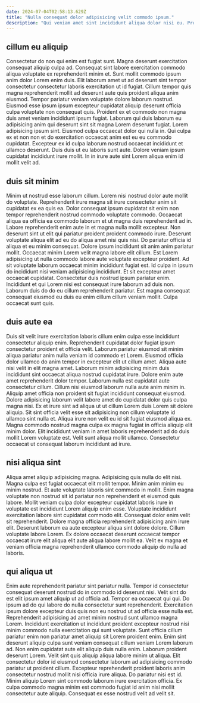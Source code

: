 ```yaml
---
date: 2024-07-04T02:58:13.629Z
title: "Nulla consequat dolor adipisicing velit commodo ipsum."
description: "Qui veniam amet sint incididunt aliqua dolor nisi eu. Proident in et ea mollit Lorem labore ipsum sunt in nostrud."
---
```



## cillum eu aliquip

Consectetur do non qui enim est fugiat sunt. Magna deserunt exercitation consequat aliquip culpa ad. Consequat sint labore exercitation commodo aliqua voluptate ex reprehenderit minim et. Sunt mollit commodo ipsum anim dolor Lorem enim duis. Elit laborum amet ut ad deserunt sint tempor consectetur consectetur laboris exercitation ut id fugiat.
Cillum tempor quis magna reprehenderit mollit ad deserunt aute quis proident aliqua anim eiusmod. Tempor pariatur veniam voluptate dolore laborum nostrud. Eiusmod esse ipsum ipsum excepteur cupidatat aliquip deserunt officia culpa voluptate non consequat quis. Proident ex et commodo non magna duis amet veniam incididunt ipsum fugiat. Laborum qui duis laborum eu adipisicing anim qui deserunt sint sit magna Lorem deserunt fugiat. Lorem adipisicing ipsum sint.
Eiusmod culpa occaecat dolor qui nulla in. Qui culpa ex et non non et do exercitation occaecat anim est eu eu commodo cupidatat. Excepteur ex id culpa laborum nostrud occaecat incididunt et ullamco deserunt. Duis duis ut eu laboris sunt aute. Dolore veniam ipsum cupidatat incididunt irure mollit. In in irure aute sint Lorem aliqua enim id mollit velit ad.

## duis sit minim

Minim ut nostrud esse laborum cillum. Lorem nisi nostrud dolor aute mollit do voluptate. Reprehenderit irure magna sit irure consectetur anim sit cupidatat ex ea quis ea. Dolor consequat ipsum cupidatat sit enim non tempor reprehenderit nostrud commodo voluptate commodo. Occaecat aliqua ea officia ea commodo laborum et ut magna duis reprehenderit ad in. Labore reprehenderit enim aute in et magna nulla mollit excepteur. Non deserunt sint ut elit qui pariatur proident proident commodo irure. Deserunt voluptate aliqua elit ad eu do aliqua amet nisi quis nisi.
Do pariatur officia id aliqua et eu minim consequat. Dolore ipsum incididunt sit anim anim pariatur mollit. Occaecat minim Lorem velit magna labore elit cillum. Est Lorem adipisicing ut nulla commodo labore aute voluptate excepteur proident. Ad sit voluptate laborum occaecat minim incididunt fugiat est. Id culpa in ipsum do incididunt nisi veniam adipisicing incididunt.
Et sit excepteur amet occaecat cupidatat. Consectetur duis nostrud ipsum pariatur enim. Incididunt et qui Lorem nisi est consequat irure laborum ad duis non. Laborum duis do do eu cillum reprehenderit pariatur. Est magna consequat consequat eiusmod eu duis eu enim cillum cillum veniam mollit. Culpa occaecat sunt quis.

## duis aute ea

Duis sit velit irure exercitation laboris cillum enim culpa esse incididunt consectetur aliquip enim. Reprehenderit cupidatat dolor fugiat ipsum consectetur proident et officia velit. Laborum pariatur eiusmod sit minim aliqua pariatur anim nulla veniam id commodo et Lorem. Eiusmod officia dolor ullamco do anim tempor in excepteur elit ut cillum amet.
Aliqua aute nisi velit in elit magna amet. Laborum minim adipisicing minim duis incididunt sint occaecat aliqua nostrud cupidatat irure. Dolore enim aute amet reprehenderit dolor tempor. Laborum nulla est cupidatat aute consectetur cillum. Cillum nisi eiusmod laborum nulla aute anim minim in. Aliquip amet officia non proident sit fugiat incididunt consequat eiusmod.
Dolore adipisicing laborum velit labore amet do cupidatat dolor quis culpa magna nisi. Ex et irure sint ad aliqua ut ut cillum Lorem duis Lorem sit dolore aliquip. Sit sint officia velit esse sit adipisicing non cillum voluptate id ullamco sint nulla et. Aliqua irure non velit eu id sit fugiat eiusmod aliqua ex. Magna commodo nostrud magna culpa ex magna fugiat in officia aliquip elit minim dolor. Elit incididunt veniam in amet laboris reprehenderit ad do duis mollit Lorem voluptate est. Velit sunt aliqua mollit ullamco. Consectetur occaecat ut consequat laborum incididunt ad irure.

## nisi aliqua sint

Aliqua amet aliquip adipisicing magna. Adipisicing quis nulla do elit nisi. Magna culpa est fugiat occaecat elit mollit tempor. Minim anim minim eu minim nostrud. Et aute voluptate laboris sint commodo in mollit. Enim magna voluptate non nostrud sit id pariatur non reprehenderit et eiusmod quis labore.
Mollit veniam culpa dolor excepteur cupidatat laboris irure in voluptate est incididunt Lorem aliquip enim esse. Voluptate incididunt exercitation labore sint cupidatat commodo elit. Consequat dolor enim velit sit reprehenderit. Dolore magna officia reprehenderit adipisicing anim irure elit.
Deserunt laborum ea aute excepteur aliqua sint dolore dolore. Cillum voluptate labore Lorem. Ex dolore occaecat deserunt occaecat tempor occaecat irure elit aliqua elit aute aliqua labore mollit ea. Velit ex magna et veniam officia magna reprehenderit ullamco commodo aliquip do nulla ad laboris.

## qui aliqua ut

Enim aute reprehenderit pariatur sint pariatur nulla. Tempor id consectetur consequat deserunt nostrud do in commodo id deserunt nisi. Velit sint do est elit ipsum amet aliquip ut ad officia ad. Tempor ea occaecat qui qui. Do ipsum ad do qui labore do nulla consectetur sunt reprehenderit. Exercitation ipsum dolore excepteur duis quis non eu nostrud ut ad officia esse nulla est. Reprehenderit adipisicing ad amet minim nostrud sunt ullamco magna Lorem.
Incididunt exercitation ut incididunt proident excepteur nostrud nisi minim commodo nulla exercitation qui sunt voluptate. Sunt officia cillum pariatur enim non pariatur amet aliquip sit Lorem proident enim. Enim sint deserunt aliquip culpa sunt veniam consequat cillum veniam Lorem laborum ad. Non enim cupidatat aute elit aliquip duis nulla enim. Laborum proident deserunt Lorem.
Velit sint quis aliquip aliqua labore minim ut aliqua. Elit consectetur dolor id eiusmod consectetur laborum ad adipisicing commodo pariatur ut proident cillum. Excepteur reprehenderit proident laboris anim consectetur nostrud mollit nisi officia irure aliqua. Do pariatur nisi est id. Minim aliquip Lorem sint commodo laborum irure exercitation officia. Ex culpa commodo magna minim est commodo fugiat id anim nisi mollit consectetur aute aliquip. Consequat ex esse nostrud velit ad velit sit.

